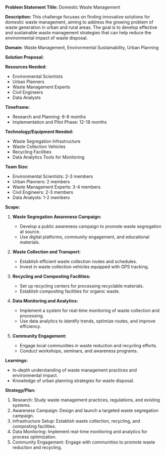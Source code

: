 **Problem Statement Title:** Domestic Waste Management

**Description:** This challenge focuses on finding innovative solutions for domestic waste management, aiming to address the growing problem of waste generation in urban and rural areas. The goal is to develop effective and sustainable waste management strategies that can help reduce the environmental impact of waste disposal.

**Domain:** Waste Management, Environmental Sustainability, Urban Planning

**Solution Proposal:**

**Resources Needed:**
- Environmental Scientists
- Urban Planners
- Waste Management Experts
- Civil Engineers
- Data Analysts

**Timeframe:**
- Research and Planning: 6-8 months
- Implementation and Pilot Phase: 12-18 months

**Technology/Equipment Needed:**
- Waste Segregation Infrastructure
- Waste Collection Vehicles
- Recycling Facilities
- Data Analytics Tools for Monitoring

**Team Size:**
- Environmental Scientists: 2-3 members
- Urban Planners: 2 members
- Waste Management Experts: 3-4 members
- Civil Engineers: 2-3 members
- Data Analysts: 1-2 members

**Scope:**
1. **Waste Segregation Awareness Campaign:**
   - Develop a public awareness campaign to promote waste segregation at source.
   - Use digital platforms, community engagement, and educational materials.

2. **Waste Collection and Transport:**
   - Establish efficient waste collection routes and schedules.
   - Invest in waste collection vehicles equipped with GPS tracking.

3. **Recycling and Composting Facilities:**
   - Set up recycling centers for processing recyclable materials.
   - Establish composting facilities for organic waste.

4. **Data Monitoring and Analytics:**
   - Implement a system for real-time monitoring of waste collection and processing.
   - Use data analytics to identify trends, optimize routes, and improve efficiency.

5. **Community Engagement:**
   - Engage local communities in waste reduction and recycling efforts.
   - Conduct workshops, seminars, and awareness programs.

**Learnings:**
- In-depth understanding of waste management practices and environmental impact.
- Knowledge of urban planning strategies for waste disposal.

**Strategy/Plan:**
1. Research: Study waste management practices, regulations, and existing systems.
2. Awareness Campaign: Design and launch a targeted waste segregation campaign.
3. Infrastructure Setup: Establish waste collection, recycling, and composting facilities.
4. Data Monitoring: Implement real-time monitoring and analytics for process optimization.
5. Community Engagement: Engage with communities to promote waste reduction and recycling.